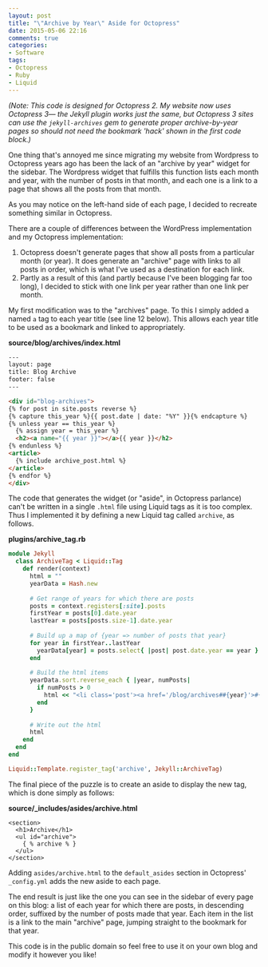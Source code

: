 ```yaml
---
layout: post
title: "\"Archive by Year\" Aside for Octopress"
date: 2015-05-06 22:16
comments: true
categories: 
- Software
tags:
- Octopress
- Ruby
- Liquid
---
```


*(Note: This code is designed for Octopress 2. My website now uses Octopress 3&mdash; the Jekyll plugin works just the same, but Octopress 3 sites can use the `jekyll-archives` gem to generate proper archive-by-year pages so should not need the bookmark 'hack' shown in the first code block.)*

One thing that's annoyed me since migrating my website from Wordpress to Octopress years ago has been the lack of an "archive by year" widget for the sidebar. The Wordpress widget that fulfills this function lists each month and year, with the number of posts in that month, and each one is a link to a page that shows all the posts from that month.

As you may notice on the left-hand side of each page, I decided to recreate something similar in Octopress.

There are a couple of differences between the WordPress implementation and my Octopress implementation:

1. Octopress doesn't generate pages that show all posts from a particular month (or year). It does generate an "archive" page with links to all posts in order, which is what I've used as a destination for each link.
2. Partly as a result of this (and partly because I've been blogging far too long), I decided to stick with one link per year rather than one link per month.

My first modification was to the "archives" page. To this I simply added a named `a` tag to each year title (see line 12 below). This allows each year title to be used as a bookmark and linked to appropriately.

**source/blog/archives/index.html**

```html
---
layout: page
title: Blog Archive
footer: false
---

<div id="blog-archives">
{% for post in site.posts reverse %}
{% capture this_year %}{{ post.date | date: "%Y" }}{% endcapture %}
{% unless year == this_year %}
  {% assign year = this_year %}
  <h2><a name="{{ year }}"></a>{{ year }}</h2>
{% endunless %}
<article>
  {% include archive_post.html %}
</article>
{% endfor %}
</div>
```

The code that generates the widget (or "aside", in Octopress parlance) can't be written in a single `.html` file using Liquid tags as it is too complex. Thus I implemented it by defining a new Liquid tag called `archive`, as follows.

**plugins/archive_tag.rb**

```ruby
module Jekyll
  class ArchiveTag < Liquid::Tag
    def render(context)
      html = ""
      yearData = Hash.new
      
      # Get range of years for which there are posts
      posts = context.registers[:site].posts
      firstYear = posts[0].date.year
      lastYear = posts[posts.size-1].date.year
      
      # Build up a map of {year => number of posts that year}
      for year in firstYear..lastYear
        yearData[year] = posts.select{ |post| post.date.year == year }.size
      end
      
      # Build the html items
      yearData.sort.reverse_each { |year, numPosts|
        if numPosts > 0
          html << "<li class='post'><a href='/blog/archives##{year}'>#{year} (#{numPosts})</a></li>"
        end
      }
      
      # Write out the html
      html
    end
  end
end

Liquid::Template.register_tag('archive', Jekyll::ArchiveTag)
```

The final piece of the puzzle is to create an aside to display the new tag, which is done simply as follows:

**source/_includes/asides/archive.html**

```
<section>
  <h1>Archive</h1>
  <ul id="archive">
    { % archive % }
  </ul>
</section>
```

Adding `asides/archive.html` to the `default_asides` section in Octopress' `_config.yml` adds the new aside to each page.

The end result is just like the one you can see in the sidebar of every page on this blog: a list of each year for which there are posts, in descending order, suffixed by the number of posts made that year. Each item in the list is a link to the main "archive" page, jumping straight to the bookmark for that year.

This code is in the public domain so feel free to use it on your own blog and modify it however you like!
